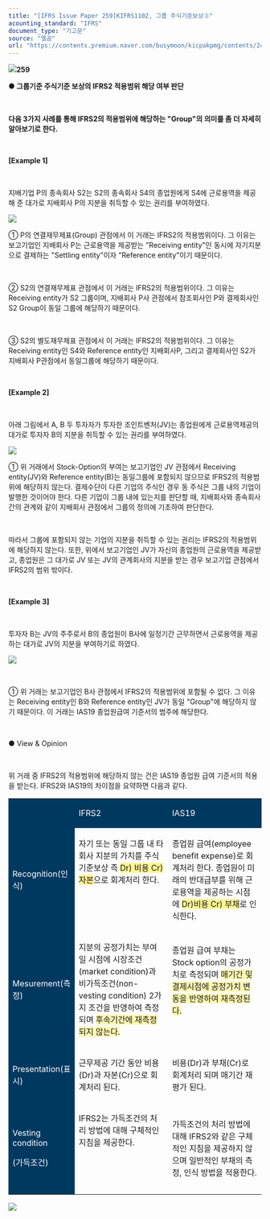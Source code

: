 ```yaml
---
title: "[IFRS Issue Paper 259]KIFRS1102, 그룹 주식기준보상③"
acounting_standard: "IFRS"
document_type: "기고문"
source: "엘곰"
url: "https://contents.premium.naver.com/busymoon/kicpakpmg/contents/241014151543891ng"
---
```

![](https://n2.news.naver.com/l.gif?type=content)**259**

**● 그룹기준 주식기준 보상의 IFRS2 적용범위 해당 여부 판단**

**​**

**다음 3가지 사례를 통해 IFRS2의 적용범위에 해당하는 "Group"의 의미를 좀 더 자세히 알아보기로 한다.**

​

**\[Example 1\]**

​

지배기업 P의 종속회사 S2는 S2의 종속회사 S4의 종업원에게 S4에 근로용역을 제공해 준 대가로 지배회사 P의 지분을 취득할 수 있는 권리를 부여하였다.

![](https://scs-phinf.pstatic.net/MjAyNDEwMTRfMTc1/MDAxNzI4ODg0MjEyMTcy.Ng2m550kYgXiVdznjxFHRknpZaQ249U81uOlRG40gWsg.PkIWgGvvCY7bwVqKK_7ZIKhvrRmYVnCdbIbJBgeHgzsg.PNG/image.png?type=w800)

① P의 연결재무제표(Group) 관점에서 이 거래는 IFRS2의 적용범위이다. 그 이유는 보고기업인 지배회사 P는 근로용역을 제공받는 "Receiving entity"인 동시에 자기지분으로 결제하는 "Settling entity"이자 "Reference entity"이기 때문이다.

​

② S2의 연결재무제표 관점에서 이 거래는 IFRS2의 적용범위이다. 그 이유는 Receiving entity가 S2 그룹이며, 지배회사 P사 관점에서 참조회사인 P와 결제회사인 S2 Group이 동일 그룹에 해당하기 때문이다.

​

③ S2의 별도재무제표 관점에서 이 거래는 IFRS2의 적용범위이다. 그 이유는 Receiving entity인 S4와 Reference entity인 지배회사P, 그리고 결제회사인 S2가 지배회사 P관점에서 동일그룹에 해당하기 때문이다.

​

**\[Example 2\]**

​

아래 그림에서 A, B 두 투자자가 투자한 조인트벤처(JV)는 종업원에게 근로용역제공의 대가로 투자자 B의 지분을 취득할 수 있는 권리를 부여하였다.

![](https://scs-phinf.pstatic.net/MjAyNDEwMTRfMjAx/MDAxNzI4ODg1NDI4MDkx.9taYKdPrOHWrpdnoAgx-0yKBewvsX_HJxGDpbPpqvNgg.OPrCIgorHbtaj63n8dH1n4JAqC3p24whmdxepFjGjYog.PNG/image.png?type=w800)

① 위 거래에서 Stock-Option의 부여는 보고기업인 JV 관점에서 Receiving entity(JV)와 Reference entity(B)는 동일그룹에 포함되지 않으므로 IFRS2의 적용범위에 해당하지 않는다. 결제수단이 다른 기업의 주식인 경우 동 주식은 그룹 내의 기업이 발행한 것이어야 한다. 다른 기업이 그룹 내에 있는지를 판단할 때, 지배회사와 종속회사 간의 관계와 같이 지배회사 관점에서 그룹의 정의에 기초하여 판단한다.

​

따라서 그룹에 포함되지 않는 기업의 지분을 취득할 수 있는 권리는 IFRS2의 적용범위에 해당하지 않는다. 또한, 위에서 보고기업인 JV가 자신의 종업원의 근로용역을 제공받고, 종업원은 그 대가로 JV 또는 JV의 관계회사의 지분을 받는 경우 보고기업 관점에서 IFRS2의 범위 밖이다.

​

**\[Example 3\]**

​

투자자 B는 JV의 주주로서 B의 종업원이 B사에 일정기간 근무하면서 근로용역을 제공하는 대가로 JV의 지분을 부여하기로 하였다.

![](https://scs-phinf.pstatic.net/MjAyNDEwMTRfMjQy/MDAxNzI4ODg2MTAzOTI2.oVDQXsb1u1QfEyY-CBBc4WSXJK0hkbEq-vBRcWLOqnIg.O4v0ANab8KJmsPHBPxUBpnereCmMh2H2UJrQ8akn5e0g.PNG/image.png?type=w800)

​

① 위 거래는 보고기업인 B사 관점에서 IFRS2의 적용범위에 포함될 수 없다. 그 이유는 Receiving entity인 B와 Reference entity인 JV가 동일 "Group"에 해당하지 않기 때문이다. 이 거래는 IAS19 종업원급여 기준서의 범주에 해당한다.

​

● View & Opinion

​

위 거래 중 IFRS2의 적용범위에 해당하지 않는 건은 IAS19 종업원 급여 기준서의 적용을 받는다. IFRS2와 IAS19의 차이점을 요약하면 다음과 같다.

<table style=""><tbody><tr><td colspan="1" rowspan="1" style="width: 24.5%; height: 43.0px;  background-color: #003960;"><div><p style=""><span style="color:#ffffff;">​</span></p></div></td><td colspan="1" rowspan="1" style="width: 37.75%; height: 43.0px;  background-color: #003960;"><div><p style=""><span style="color:#ffffff;">IFRS2</span></p></div></td><td colspan="1" rowspan="1" style="width: 37.75%; height: 43.0px;  background-color: #003960;"><div><p style=""><span style="color:#ffffff;">IAS19</span></p></div></td></tr><tr><td colspan="1" rowspan="1" style="width: 24.5%; height: 43.0px;  background-color: #003960;"><div><p style=""><span style="color:#ffffff;">Recognition(인식)</span></p></div></td><td colspan="1" rowspan="1" style="width: 37.75%; height: 43.0px;  "><div><p style=""><span style="">자기 또는 동일 그룹 내 타 회사 지분의 가치를 주식기준보상 즉 </span><span style="background-color:#fff593;">Dr) 비용 Cr)자본</span><span style="">으로 회계처리 한다.</span></p></div><div><p style=""><span style="">​</span></p></div><div><p style=""><span style="">​</span></p></div></td><td colspan="1" rowspan="1" style="width: 37.75%; height: 43.0px;  "><div><p style=""><span style="">종업원 급여(employee benefit expense)로 회계처리 한다. 종업원이 미래의 반대급부를 위해 근로용역을 제공하는 시점에 </span><span style="background-color:#fff593;">Dr)비용 Cr) 부채</span><span style="">로 인식한다.</span></p></div></td></tr><tr><td colspan="1" rowspan="1" style="width: 24.5%; height: 21.5px;  background-color: #003960;"><div><p style=""><span style="color:#ffffff;">Mesurement(측정)</span></p></div></td><td colspan="1" rowspan="1" style="width: 37.75%; height: 21.5px;  "><div><p style=""><span style="">지분의 공정가치는 부여일 시점에 시장조건(market condition)과 비가득조건(non-vesting condition) 2가지 조건을 반영하여 측정되며 </span><span style="background-color:#fff8b2;">후속기간에 재측정 되지 않는다.</span></p></div></td><td colspan="1" rowspan="1" style="width: 37.75%; height: 21.5px;  "><div><p style=""><span style="">종업원 급여 부채는 Stock option의 공정가치로 측정되며 </span><span style="background-color:#fff8b2;">매기간 및 결제시점에 공정가치 변동을 반영하여 재측정된다.</span></p></div><div><p style=""><span style="">​</span></p></div></td></tr><tr><td colspan="1" rowspan="1" style="width: 24.5%; height: 10.75px;  background-color: #003960;"><div><p style=""><span style="color:#ffffff;">Presentation(표시)</span></p></div></td><td colspan="1" rowspan="1" style="width: 37.75%; height: 10.75px;  "><div><p style=""><span style="">근무제공 기간 동안 비용(Dr)과 자본(Cr)으로 회계처리 된다.</span></p></div></td><td colspan="1" rowspan="1" style="width: 37.75%; height: 10.75px;  "><div><p style=""><span style="">비용(Dr)과 부채(Cr)로 회계처리 되며 매기간 재평가 된다.</span></p></div></td></tr><tr><td colspan="1" rowspan="1" style="width: 24.5%; height: 10.75px;  background-color: #003960;"><div><p style=""><span style="color:#ffffff;">Vesting condition</span></p></div><div><p style=""><span style="color:#ffffff;">(가득조건)</span></p></div></td><td colspan="1" rowspan="1" style="width: 37.75%; height: 10.75px;  "><div><p style=""><span style="">IFRS2는 가득조건의 처리 방법에 대해 구체적인 지침을 제공한다.</span></p></div><div><p style=""><span style="">​</span></p></div><div><p style=""><span style="">​</span></p></div></td><td colspan="1" rowspan="1" style="width: 37.75%; height: 10.75px;  "><div><p style=""><span style="">가득조건의 처리 방법에 대해 IFRS2와 같은 구체적인 지침을 제공하지 않으며 일반적인 부채의 측정, 인식 방법을 적용한다.</span></p></div></td></tr></tbody></table>

[![](https://storep-phinf.pstatic.net/cafe_004/original_2.png?type=p50_50)](https://contents.premium.naver.com/busymoon/kicpakpmg/contents/#)

​
